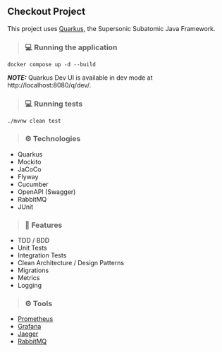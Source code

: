 ## Checkout Project

This project uses [Quarkus](https://quarkus.io/), the Supersonic Subatomic Java Framework.

> ### 💻 Running the application
```shell script
docker compose up -d --build
```
**_NOTE:_**  Quarkus Dev UI is available in dev mode at http://localhost:8080/q/dev/.

> ### 💻 Running tests

```shell script
./mvnw clean test
```

> ### ⚙️ Technologies

- Quarkus
- Mockito
- JaCoCo
- Flyway
- Cucumber
- OpenAPI (Swagger)
- RabbitMQ
- JUnit

> ### 🚀 Features

- TDD / BDD
- Unit Tests
- Integration Tests
- Clean Architecture / Design Patterns
- Migrations
- Metrics
- Logging

> ### ⚙️ Tools

- [Prometheus](http://localhost:9090/)
- [Grafana](http://localhost:3000/)
- [Jaeger](http://localhost:16686/)
- [RabbitMQ](http://localhost:15672/)
